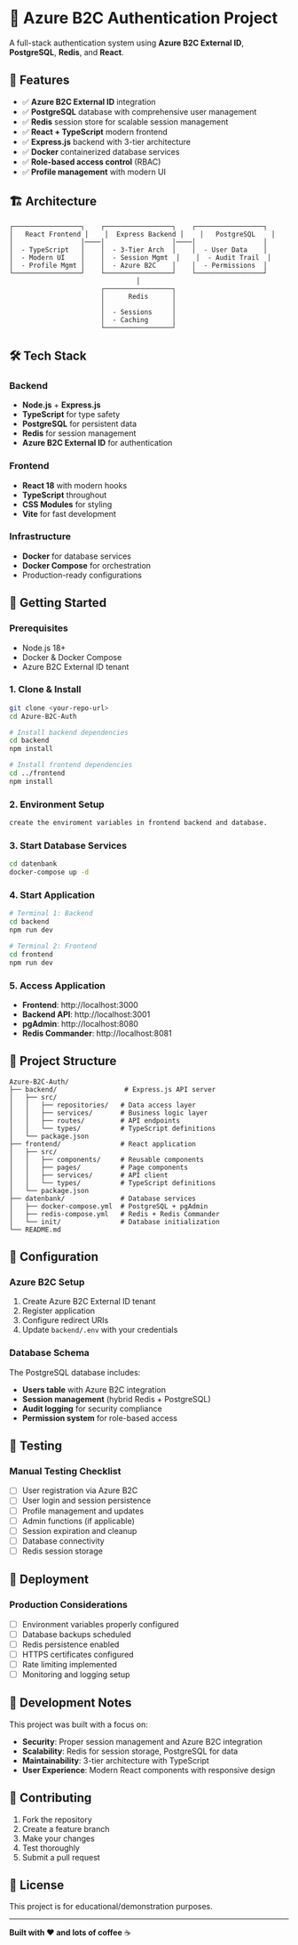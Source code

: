 # 🔐 Azure B2C Authentication Project

A full-stack authentication system using **Azure B2C External ID**, **PostgreSQL**, **Redis**, and **React**.

## 🚀 Features

- ✅ **Azure B2C External ID** integration
- ✅ **PostgreSQL** database with comprehensive user management
- ✅ **Redis** session store for scalable session management
- ✅ **React + TypeScript** modern frontend
- ✅ **Express.js** backend with 3-tier architecture
- ✅ **Docker** containerized database services
- ✅ **Role-based access control** (RBAC)
- ✅ **Profile management** with modern UI

## 🏗️ Architecture

```
┌─────────────────┐    ┌─────────────────┐    ┌─────────────────┐
│   React Frontend │    │  Express Backend │    │   PostgreSQL    │
│                 │────│                 │────│                 │
│  - TypeScript   │    │  - 3-Tier Arch  │    │  - User Data    │
│  - Modern UI    │    │  - Session Mgmt  │    │  - Audit Trail  │
│  - Profile Mgmt │    │  - Azure B2C    │    │  - Permissions  │
└─────────────────┘    └─────────────────┘    └─────────────────┘
                                │
                       ┌─────────────────┐
                       │      Redis      │
                       │                 │
                       │  - Sessions     │
                       │  - Caching      │
                       └─────────────────┘
```

## 🛠️ Tech Stack

### Backend
- **Node.js** + **Express.js**
- **TypeScript** for type safety
- **PostgreSQL** for persistent data
- **Redis** for session management
- **Azure B2C External ID** for authentication

### Frontend
- **React 18** with modern hooks
- **TypeScript** throughout
- **CSS Modules** for styling
- **Vite** for fast development

### Infrastructure
- **Docker** for database services
- **Docker Compose** for orchestration
- Production-ready configurations

## 🚦 Getting Started

### Prerequisites
- Node.js 18+
- Docker & Docker Compose
- Azure B2C External ID tenant

### 1. Clone & Install
```bash
git clone <your-repo-url>
cd Azure-B2C-Auth

# Install backend dependencies
cd backend
npm install

# Install frontend dependencies
cd ../frontend
npm install
```

### 2. Environment Setup
```bash
create the enviroment variables in frontend backend and database.
```

### 3. Start Database Services
```bash
cd datenbank
docker-compose up -d
```

### 4. Start Application
```bash
# Terminal 1: Backend
cd backend
npm run dev

# Terminal 2: Frontend  
cd frontend
npm run dev
```

### 5. Access Application
- **Frontend**: http://localhost:3000
- **Backend API**: http://localhost:3001
- **pgAdmin**: http://localhost:8080
- **Redis Commander**: http://localhost:8081

## 📁 Project Structure

```
Azure-B2C-Auth/
├── backend/                 # Express.js API server
│   ├── src/
│   │   ├── repositories/   # Data access layer
│   │   ├── services/       # Business logic layer
│   │   ├── routes/         # API endpoints
│   │   └── types/          # TypeScript definitions
│   └── package.json
├── frontend/               # React application
│   ├── src/
│   │   ├── components/     # Reusable components
│   │   ├── pages/          # Page components
│   │   ├── services/       # API client
│   │   └── types/          # TypeScript definitions
│   └── package.json
├── datenbank/              # Database services
│   ├── docker-compose.yml  # PostgreSQL + pgAdmin
│   ├── redis-compose.yml   # Redis + Redis Commander
│   └── init/               # Database initialization
└── README.md
```

## 🔧 Configuration

### Azure B2C Setup
1. Create Azure B2C External ID tenant
2. Register application
3. Configure redirect URIs
4. Update `backend/.env` with your credentials

### Database Schema
The PostgreSQL database includes:
- **Users table** with Azure B2C integration
- **Session management** (hybrid Redis + PostgreSQL)
- **Audit logging** for security compliance
- **Permission system** for role-based access

## 🧪 Testing

### Manual Testing Checklist
- [ ] User registration via Azure B2C
- [ ] User login and session persistence
- [ ] Profile management and updates
- [ ] Admin functions (if applicable)
- [ ] Session expiration and cleanup
- [ ] Database connectivity
- [ ] Redis session storage

## 🚀 Deployment

### Production Considerations
- [ ] Environment variables properly configured
- [ ] Database backups scheduled
- [ ] Redis persistence enabled
- [ ] HTTPS certificates configured
- [ ] Rate limiting implemented
- [ ] Monitoring and logging setup

## 📝 Development Notes

This project was built with a focus on:
- **Security**: Proper session management and Azure B2C integration
- **Scalability**: Redis for session storage, PostgreSQL for data
- **Maintainability**: 3-tier architecture with TypeScript
- **User Experience**: Modern React components with responsive design

## 🤝 Contributing

1. Fork the repository
2. Create a feature branch
3. Make your changes
4. Test thoroughly
5. Submit a pull request

## 📄 License

This project is for educational/demonstration purposes.

---

**Built with ❤️ and lots of coffee** ☕ 
